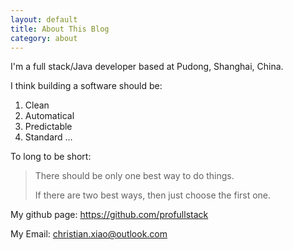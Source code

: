 ```yaml
---
layout: default
title: About This Blog
category: about
---
```

I'm a full stack/Java developer based at Pudong, Shanghai, China.

I think building a software should be:
1. Clean
2. Automatical
3. Predictable
4. Standard
...

To long to be short:
> There should be only one best way to do things.
>
> If there are two best ways, then just choose the first one.

My github page: https://github.com/profullstack

My Email: christian.xiao@outlook.com
